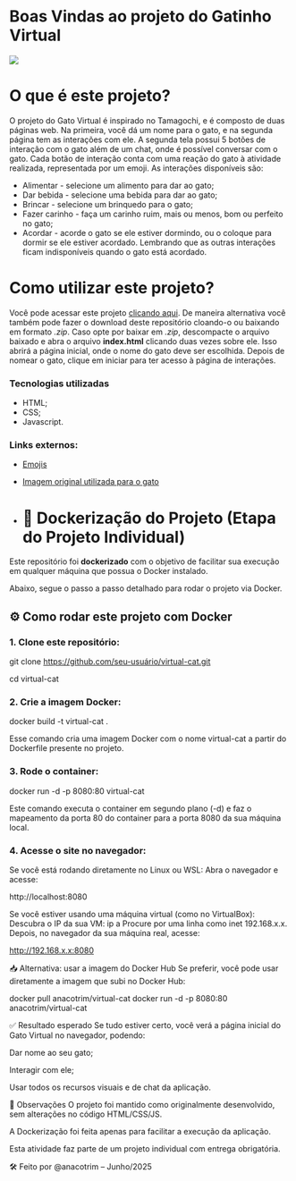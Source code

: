 # Boas Vindas ao projeto do Gatinho Virtual

<img src = "Imagens/tela.jpeg">

# O que é este projeto?

O projeto do Gato Virtual é inspirado no Tamagochi, e é composto de duas páginas web. Na primeira, você dá um nome para o gato, e na segunda página tem as interações com ele.
A segunda tela possui 5 botões de interação com o gato além de um chat, onde é possível conversar com o gato.
Cada botão de interação conta com uma reação do gato à atividade realizada, representada por um emoji. As interações disponíveis são:

- Alimentar - selecione um alimento para dar ao gato;
- Dar bebida - selecione uma bebida para dar ao gato;
- Brincar - selecione um brinquedo para o gato;
- Fazer carinho - faça um carinho ruim, mais ou menos, bom ou perfeito no gato;
- Acordar - acorde o gato se ele estiver dormindo, ou o coloque para dormir se ele estiver acordado. Lembrando que as outras interações ficam indisponíveis quando o gato está acordado.

# Como utilizar este projeto?

Você pode acessar este projeto [clicando aqui](https://lelepg.github.io/Virtual-Cat/index.html).
De maneira alternativa você também pode fazer o download deste repositório cloando-o ou baixando em formato _.zip_.
Caso opte por baixar em _.zip_, descompacte o arquivo baixado e abra o arquivo **index.html** clicando duas vezes sobre ele. Isso abrirá a página inicial, onde o nome do gato deve ser escolhida. Depois de nomear o gato, clique em iniciar para ter acesso à página de interações.

### Tecnologias utilizadas

- HTML;
- CSS;
- Javascript.

### Links externos:

- [Emojis](https://unicode.org/emoji/charts/full-emoji-list.html)
- [Imagem original utilizada para o gato](https://fi.pinterest.com/pin/863706034772772147/)

- # 🐳 Dockerização do Projeto (Etapa do Projeto Individual)

Este repositório foi **dockerizado** com o objetivo de facilitar sua execução em qualquer máquina que possua o Docker instalado.

Abaixo, segue o passo a passo detalhado para rodar o projeto via Docker.



## ⚙️ Como rodar este projeto com Docker

### 1. Clone este repositório:

git clone https://github.com/seu-usuário/virtual-cat.git

cd virtual-cat

### 2. Crie a imagem Docker:

docker build -t virtual-cat .

Esse comando cria uma imagem Docker com o nome virtual-cat a partir do Dockerfile presente no projeto.

### 3. Rode o container:
   
docker run -d -p 8080:80 virtual-cat

Este comando executa o container em segundo plano (-d) e faz o mapeamento da porta 80 do container para a porta 8080 da sua máquina local.

### 4. Acesse o site no navegador:
Se você está rodando diretamente no Linux ou WSL:
Abra o navegador e acesse:

http://localhost:8080

Se você estiver usando uma máquina virtual (como no VirtualBox):
Descubra o IP da sua VM:
ip a
Procure por uma linha como inet 192.168.x.x.
Depois, no navegador da sua máquina real, acesse:

http://192.168.x.x:8080

📥 Alternativa: usar a imagem do Docker Hub
Se preferir, você pode usar diretamente a imagem que subi no Docker Hub:

docker pull anacotrim/virtual-cat
docker run -d -p 8080:80 anacotrim/virtual-cat

✅ Resultado esperado
Se tudo estiver certo, você verá a página inicial do Gato Virtual no navegador, podendo:

Dar nome ao seu gato;

Interagir com ele;

Usar todos os recursos visuais e de chat da aplicação.

📌 Observações
O projeto foi mantido como originalmente desenvolvido, sem alterações no código HTML/CSS/JS.

A Dockerização foi feita apenas para facilitar a execução da aplicação.

Esta atividade faz parte de um projeto individual com entrega obrigatória.

🛠️ Feito por @anacotrim – Junho/2025


